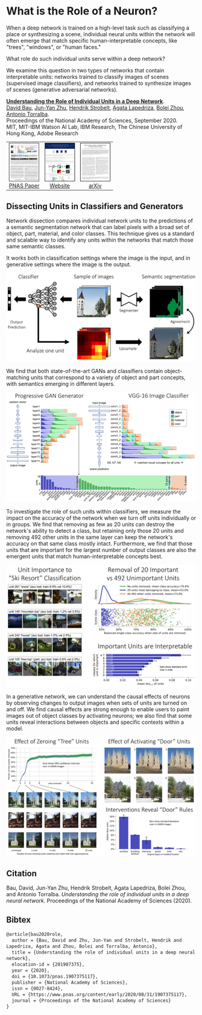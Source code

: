 # What is the Role of a Neuron?

When a deep network is trained on a high-level task such as classifying a place or synthesizing a scene, individual neural units within the network will often emerge that match specific human-interpretable concepts, like "trees", "windows", or "human faces."

What role do such individual units serve within a deep network?

We examine this question in two types of networks that contain interpretable units: networks trained to classify images of scenes (supervised image classifiers), and networks trained to synthesize images of scenes (generative adversarial networks).

[**Understanding the Role of Individual Units in a Deep Network**](https://dissect.csail.mit.edu/).<br>
[David Bau](https://people.csail.mit.edu/davidbau/home/), [Jun-Yan Zhu](https://www.cs.cmu.edu/~junyanz/), [Hendrik Strobelt](http://hendrik.strobelt.com/), [Agata Lapedriza](https://www.media.mit.edu/people/agata/overview/), [Bolei Zhou](http://bzhou.ie.cuhk.edu.hk/), [Antonio Torralba](http://web.mit.edu/torralba/www/). <br>
Proceedings of the National Academy of Sciences, September 2020.<br>
MIT, MIT-IBM Watson AI Lab, IBM Research, The Chinese University of Hong Kong, Adobe Research

<table><tr>
<td><center><a href="https://doi.org/10.1073/pnas.1907375117"><img height="100" width="78" src="www/paper-thumb.png" style="border:1px solid" style="border:1px solid black"><br>PNAS Paper</a></center></td>
<td><center><a href="https://dissect.csail.mit.edu/" class="d-inline-block p-3 align-top"><img height="100" width="78" src="www/website-thumb.png" style="border:1px solid black"><br>Website</a></center></td>
<td><center><a href="https://arxiv.org/pdf/2009.05041.pdf" class="d-inline-block p-3 align-top"><img height="100" width="78" src="www/arxiv-thumb.png" style="border:1px solid black"><br>arXiv</a></center></td>
</tr></table>


## Dissecting Units in Classifiers and Generators

Network dissection compares individual network units to the predictions of a semantic segmentation network that can label pixels with a broad set of object, part, material, and color classes. This technique gives us a standard and scalable way to identify any units within the networks that match those same semantic classes.

It works both in classification settings where the image is the input, and in generative settings where the image is the output.

![Dissection](/www/classifier-dissection.png)

We find that both state-of-the-art GANs and classifiers contain object-matching units that correspond to a variety of object and part concepts, with semantics emerging in different layers.

![Comparing a Classifier to a Generator](/www/dissection-compare.png)

To investigate the role of such units within classifiers, we measure the impact on the accuracy of the network when we turn off units individually or in groups. We find that removing as few as 20 units can destroy the network's ability to detect a class, but retaining only those 20 units and removing 492 other units in the same layer can keep the network's accuracy on that same class mostly intact. Furthermore, we find that those units that are important for the largest number of output classes are also the emergent units that match human-interpretable concepts best.

![Classifier Intervention Experiments](/www/classifier-intervention.png)

In a generative network, we can understand the causal effects of neurons by observing changes to output images when sets of units are turned on and off. We find causal effects are strong enough to enable users to paint images out of object classes by activating neurons; we also find that some units reveal interactions between objects and specific contexts within a model.

![Genereator Intervention Experiments](/www/generator-intervention.png)

## Citation

Bau, David, Jun-Yan Zhu, Hendrik Strobelt, Agata Lapedriza, Bolei Zhou, and Antonio Torralba. *Understanding the role of individual units in a deep neural network.* Proceedings of the National Academy of Sciences (2020).

## Bibtex

```
@article{bau2020role,
  author = {Bau, David and Zhu, Jun-Yan and Strobelt, Hendrik and Lapedriza, Agata and Zhou, Bolei and Torralba, Antonio},
  title = {Understanding the role of individual units in a deep neural network},
  elocation-id = {201907375},
  year = {2020},
  doi = {10.1073/pnas.1907375117},
  publisher = {National Academy of Sciences},
  issn = {0027-8424},
  URL = {https://www.pnas.org/content/early/2020/08/31/1907375117},
  journal = {Proceedings of the National Academy of Sciences}
}
```
